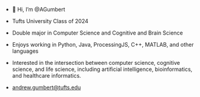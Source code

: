 - 👋 Hi, I’m @AGumbert
- Tufts University Class of 2024
- Double major in Computer Science and Cognitive and Brain Science


- Enjoys working in Python, Java, ProcessingJS, C++, MATLAB, and other languages
- Interested in the intersection between computer science, cognitive science, and life science, 
   including artificial intelligence, bioinformatics, and healthcare informatics. 
   
   
 - andrew.gumbert@tufts.edu
 
<!---
AGumbert/AGumbert is a ✨ special ✨ repository because its `README.md` (this file) appears on your GitHub profile.
You can click the Preview link to take a look at your changes.
--->
